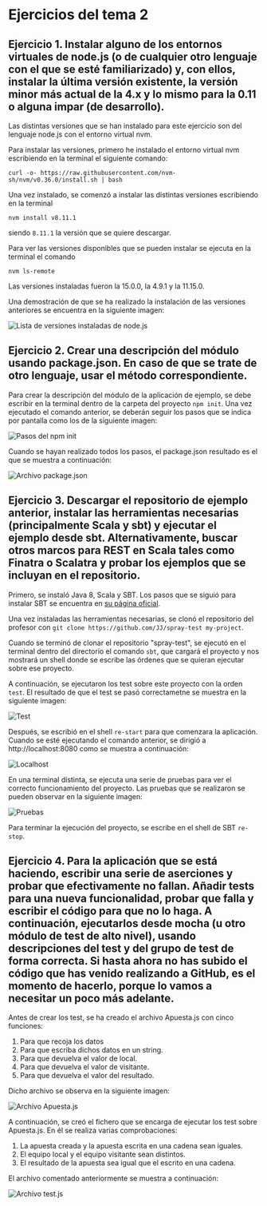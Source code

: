 # Ejercicios del tema 2

## Ejercicio 1. Instalar alguno de los entornos virtuales de node.js (o de cualquier otro lenguaje con el que se esté familiarizado) y, con ellos, instalar la última versión existente, la versión minor más actual de la 4.x y lo mismo para la 0.11 o alguna impar (de desarrollo).

Las distintas versiones que se han instalado para este ejercicio son del lenguaje node.js con el entorno virtual nvm.

Para instalar las versiones, primero he instalado el entorno virtual nvm escribiendo en la terminal el siguiente comando:

`curl -o- https://raw.githubusercontent.com/nvm-sh/nvm/v0.36.0/install.sh | bash`

Una vez instalado, se comenzó a instalar las distintas versiones escribiendo en la terminal 

`nvm install v8.11.1`

siendo `8.11.1` la versión que se quiere descargar.

Para ver las versiones disponibles que se pueden instalar se ejecuta en la terminal el comando

`nvm ls-remote`

Las versiones instaladas fueron la 15.0.0, la 4.9.1 y la 11.15.0.

Una demostración de que se ha realizado la instalación de las versiones anteriores se encuentra en la siguiente imagen:

![Lista de versiones instaladas de node.js](./imagenes/lista_node.png "Lista de versiones instaladas de node.js")

## Ejercicio 2. Crear una descripción del módulo usando package.json. En caso de que se trate de otro lenguaje, usar el método correspondiente.

Para crear la descripción del módulo de la aplicación de ejemplo, se debe escribir en la terminal dentro de la carpeta del proyecto `npm init`. Una vez ejecutado el comando anterior, se deberán seguir los pasos que se indica por pantalla como los de la siguiente imagen:

![Pasos del npm init](./imagenes/npm-init.png "Pasos del npm init")

Cuando se hayan realizado todos los pasos, el package.json resultado es el que se muestra a continuación:

![Archivo package.json](./imagenes/package.png "Archivo package.json")

## Ejercicio 3. Descargar el repositorio de ejemplo anterior, instalar las herramientas necesarias (principalmente Scala y sbt) y ejecutar el ejemplo desde sbt. Alternativamente, buscar otros marcos para REST en Scala tales como Finatra o Scalatra y probar los ejemplos que se incluyan en el repositorio.

Primero, se instaló Java 8, Scala y SBT. Los pasos que se siguió para instalar SBT se encuentra en [su página oficial](https://www.scala-sbt.org/download.html?_ga=2.121828747.1077410046.1603361923-1348640796.1603358470).

Una vez instaladas las herramientas necesarias, se clonó el repositorio del profesor con `git clone https://github.com/JJ/spray-test my-project`.

Cuando se terminó de clonar el repositorio "spray-test", se ejecutó en el terminal dentro del directorio el comando `sbt`, que cargará el proyecto y nos mostrará un shell donde se escribe las órdenes que se quieran ejecutar sobre ese proyecto.

A continuación, se ejecutaron los test sobre este proyecto con la orden `test`. El resultado de que el test se pasó correctametne se muestra en la siguiente imagen:

![Test](./imagenes/test.png "Test")

Después, se escribió en el shell `re-start` para que comenzara la aplicación. Cuando se esté ejecutando el comando anterior, se dirigió a http://localhost:8080 como se muestra a continuación:

![Localhost](./imagenes/localhost.png "Localhost")

En una terminal distinta, se ejecuta una serie de pruebas para ver el correcto funcionamiento del proyecto. Las pruebas que se realizaron se pueden observar en la siguiente imagen:

![Pruebas](./imagenes/pruebas.png "Pruebas")

Para terminar la ejecución del proyecto, se escribe en el shell de SBT `re-stop`.

## Ejercicio 4. Para la aplicación que se está haciendo, escribir una serie de aserciones y probar que efectivamente no fallan. Añadir tests para una nueva funcionalidad, probar que falla y escribir el código para que no lo haga. A continuación, ejecutarlos desde mocha (u otro módulo de test de alto nivel), usando descripciones del test y del grupo de test de forma correcta. Si hasta ahora no has subido el código que has venido realizando a GitHub, es el momento de hacerlo, porque lo vamos a necesitar un poco más adelante.

Antes de crear los test, se ha creado el archivo Apuesta.js con cinco funciones:
1. Para que recoja los datos
2. Para que escriba dichos datos en un string.
3. Para que devuelva el valor de local.
4. Para que devuelva el valor de visitante.
5. Para que devuelva el valor del resultado.

Dicho archivo se observa en la siguiente imagen:

![Archivo Apuesta.js](./imagenes/apuesta.png)

A continuación, se creó el fichero que se encarga de ejecutar los test sobre Apuesta.js. En él se realiza varias comprobaciones:
1. La apuesta creada y la apuesta escrita en una cadena sean iguales.
2. El equipo local y el equipo visitante sean distintos.
3. El resultado de la apuesta sea igual que el escrito en una cadena.

El archivo comentado anteriormente se muestra a continuación:

![Archivo test.js](./imagenes/test_apuesta.png)
